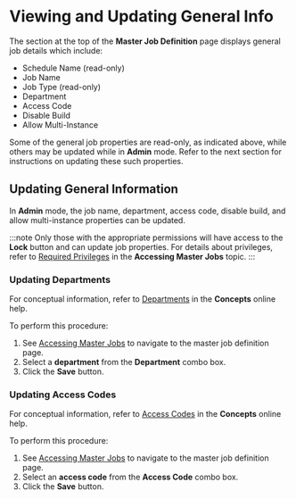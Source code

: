 # Viewing and Updating General Info

The section at the top of the **Master Job Definition** page displays
general job details which include:

- Schedule Name (read-only)
- Job Name
- Job Type (read-only)
- Department
- Access Code
- Disable Build
- Allow Multi-Instance

Some of the general job properties are read-only, as indicated above,
while others may be updated while in **Admin** mode. Refer to the next
section for instructions on updating these such properties.

## Updating General Information

In **Admin** mode, the job name, department, access code, disable build, and allow multi-instance properties can be updated.

:::note
Only those with the appropriate permissions will have access to the **Lock** button and can update job properties. For details about privileges, refer to [Required Privileges](Accessing-Master-Jobs.md#Required) in the **Accessing Master Jobs** topic.
:::

### Updating Departments

For conceptual information, refer to
[Departments](../../../../../../objects/departments.md) in the
**Concepts** online help.

To perform this procedure:

1. See [Accessing Master Jobs](Accessing-Master-Jobs.md) to navigate to the master job definition page.
1. Select a **department** from the **Department** combo box.
1. Click the **Save** button.

### Updating Access Codes

For conceptual information, refer to [Access Codes](../../../../../../objects/access-codes.md) in the
**Concepts** online help.

To perform this procedure:

1. See [Accessing Master Jobs](Accessing-Master-Jobs.md) to navigate to the master job definition page.
1. Select an **access code** from the **Access Code** combo box.
1. Click the **Save** button.
